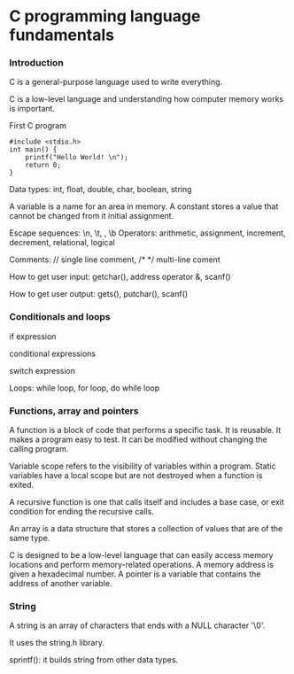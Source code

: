 # C programming language fundamentals

### Introduction
C is a general-purpose language used to write everything.

C is a low-level language and understanding how computer memory works is important.

First C program

    #include <stdio.h>
    int main() {
        printf("Hello World! \n");
        return 0;
    }

Data types: int, float, double, char, boolean, string

A variable is a name for an area in memory.  A constant stores a value that cannot be changed from it initial assignment.

Escape sequences: \n, \t, \, \b
Operators: arithmetic, assignment, increment, decrement, relational, logical

Comments: // single line comment, /* */ multi-line coment

How to get user input: getchar(), address operator &, scanf()

How to get user output: gets(), putchar(), scanf()

### Conditionals and loops
if expression

conditional expressions

switch expression

Loops: while loop, for loop, do while loop

### Functions, array and pointers
A function is a block of code that performs a specific task. It is reusable. It makes a program easy to test. It can be modified without changing the calling program.

Variable scope refers to the visibility of variables within a program. Static variables have a local scope but are not destroyed when a function is exited.

A recursive function is one that calls itself and includes a base case, or exit condition for ending the recursive calls.

An array is a data structure that stores a collection of values that are of the same type.

C is designed to be a low-level language that can easily access memory locations and perform memory-related operations. A memory address is given a hexadecimal number. A pointer is a variable that contains the address of another variable.

### String
A string is an array of characters that ends with a NULL character '\0'.

It uses the string.h library.

sprintf(): it builds string from other data types.